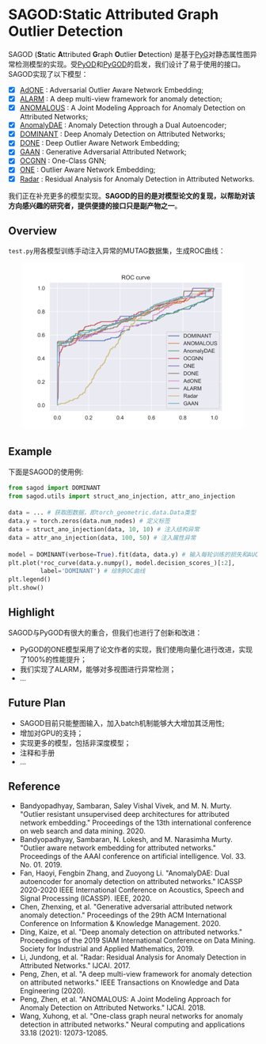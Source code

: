 # SAGOD:Static Attributed Graph Outlier Detection

SAGOD (**S**tatic **A**ttributed **G**raph **O**utlier **D**etection) 是基于[PyG](https://www.pyg.org/)对静态属性图异常检测模型的实现。受[PyOD](https://github.com/yzhao062/pyod)和[PyGOD](https://github.com/pygod-team/pygod)的启发，我们设计了易于使用的接口。SAGOD实现了以下模型：

- [x] [AdONE](#done) : Adversarial Outlier Aware Network Embedding;
- [x] [ALARM](#alarm) : A deep multi-view framework for anomaly detection;
- [x] [ANOMALOUS](#anomalous) : A Joint Modeling Approach for Anomaly Detection on Attributed Networks;
- [x] [AnomalyDAE](#dae) : Anomaly Detection through a Dual Autoencoder;
- [x] [DOMINANT](#dominant) : Deep Anomaly Detection on Attributed Networks;
- [x] [DONE](#done) : Deep Outlier Aware Network Embedding;
- [x] [GAAN](#gaan) : Generative Adversarial Attributed Network;
- [x] [OCGNN](#ocgnn) : One-Class GNN;
- [x] [ONE](#one) : Outlier Aware Network Embedding;
- [x] [Radar](#radar) : Residual Analysis for Anomaly Detection in Attributed Networks.

我们正在补充更多的模型实现。**SAGOD的目的是对模型论文的复现，以帮助对该方向感兴趣的研究者，提供便捷的接口只是副产物之一**。

## Overview

`test.py`用各模型训练手动注入异常的MUTAG数据集，生成ROC曲线：

<div align=center><img src="src/eval.png" alt="eval" width="450"/></div>

## Example

下面是SAGOD的使用例:

```python
from sagod import DOMINANT
from sagod.utils import struct_ano_injection, attr_ano_injection

data = ... # 获取图数据，即torch_geometric.data.Data类型
data.y = torch.zeros(data.num_nodes) # 定义标签
data = struct_ano_injection(data, 10, 10) # 注入结构异常
data = attr_ano_injection(data, 100, 50) # 注入属性异常

model = DOMINANT(verbose=True).fit(data, data.y) # 输入每轮训练的损失和AUC值
plt.plot(*roc_curve(data.y.numpy(), model.decision_scores_)[:2],
         label='DOMINANT') # 绘制ROC曲线
plt.legend()
plt.show()
```

## Highlight

SAGOD与PyGOD有很大的重合，但我们也进行了创新和改进：

- PyGOD的ONE模型采用了论文作者的实现，我们使用向量化进行改进，实现了100%的性能提升；
- 我们实现了ALARM，能够对多视图进行异常检测；
- ...

## Future Plan

- SAGOD目前只能整图输入，加入batch机制能够大大增加其泛用性;
- 增加对GPU的支持；
- 实现更多的模型，包括非深度模型；
- 注释和手册
- ...

## Reference

- <span id="done">Bandyopadhyay, Sambaran, Saley Vishal Vivek, and M. N. Murty. "Outlier resistant unsupervised deep architectures for attributed network embedding." Proceedings of the 13th international conference on web search and data mining. 2020.</span>
- <span id='one'>Bandyopadhyay, Sambaran, N. Lokesh, and M. Narasimha Murty. "Outlier aware network embedding for attributed networks." Proceedings of the AAAI conference on artificial intelligence. Vol. 33. No. 01. 2019.</span>
- <span id='dae'>Fan, Haoyi, Fengbin Zhang, and Zuoyong Li. "AnomalyDAE: Dual autoencoder for anomaly detection on attributed networks." ICASSP 2020-2020 IEEE International Conference on Acoustics, Speech and Signal Processing (ICASSP). IEEE, 2020.</span>
- <span id='gaan'>Chen, Zhenxing, et al. "Generative adversarial attributed network anomaly detection." Proceedings of the 29th ACM International Conference on Information & Knowledge Management. 2020.</span>
- <span id='dominant'>Ding, Kaize, et al. "Deep anomaly detection on attributed networks." Proceedings of the 2019 SIAM International Conference on Data Mining. Society for Industrial and Applied Mathematics, 2019.</span>
- <span id='radar'>Li, Jundong, et al. "Radar: Residual Analysis for Anomaly Detection in Attributed Networks." IJCAI. 2017.</span>
- <span id='alarm'>Peng, Zhen, et al. "A deep multi-view framework for anomaly detection on attributed networks." IEEE Transactions on Knowledge and Data Engineering (2020).</span>
- <span id='anomalous'>Peng, Zhen, et al. "ANOMALOUS: A Joint Modeling Approach for Anomaly Detection on Attributed Networks." IJCAI. 2018.</span>
- <span id='ocgnn'>Wang, Xuhong, et al. "One-class graph neural networks for anomaly detection in attributed networks." Neural computing and applications 33.18 (2021): 12073-12085.</span>
